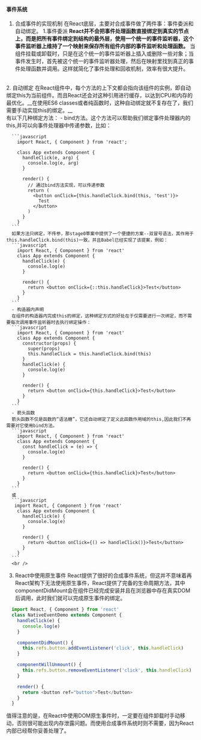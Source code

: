 <!--
 * @Description: 
-->
<!--
 * @Description: 事件系统
-->
#### 事件系统
  1. 合成事件的实现机制
  在React底层，主要对合成事件做了两件事：事件委派和自动绑定。
  1.事件委派
  __React并不会把事件处理函数直接绑定到真实的节点上，而是把所有事件绑定到结构的最外层，使用一个统一的事件监听器，这个事件监听器上维持了一个映射来保存所有组件内部的事件监听和处理函数。__ 当组件挂载或卸载时，只是在这个统一的事件监听器上插入或删除一些对象；当事件发生时，首先被这个统一的事件监听器处理，然后在映射里找到真正的事件处理函数并调用。这样就简化了事件处理和回收机制，效率有很大提升。
  <br />
  2. 自动绑定
  在React组件中，每个方法的上下文都会指向该组件的实例，即自动绑定this为当前组件。而且React还会对这种引用进行缓存，以达到CPU和内存的最优化。__在使用ES6 classes或者纯函数时，这种自动绑定就不复存在了，我们需要手动实现this的绑定。__
  <br />
  有以下几种绑定方法：
      - bind方法。这个方法可以帮助我们绑定事件处理器内的this,并可以向事件处理器中传递参数，比如：

      ```javascript
        import React, { Component } from 'react';

        class App extends Component {
          handleClick(e, arg) {
            console.log(e, arg)
          }

          render() {
            // 通过bind方法实现，可以传递参数
            return (
              <button onClick={this.handleClick.bind(this, 'test')}>
                Test
              </button>
            )
          }
        }
      ```
      如果方法只绑定，不传参，那stage0草案中提供了一个便捷的方案--双冒号语法，其作用于this.handleClick.bind(this)一致，并且Babel已经实现了该提案，例如：
      ```javascript
        import React, { Component } from 'react'
        class App extends Component {
          handleClick(e) {
            console.log(e)
          }

          render() {
            return <button onClick={::this.handleClick}>Test</button>
          }
        } 
      ```
      - 构造器内声明
      在组件的构造器内完成this的绑定，这种绑定方式的好处在于仅需要进行一次绑定，而不需要每次调用事件监听器时去执行绑定操作：
      ```javascript
        import React, { Component } from 'react'
        class App extends Component {
          constructor(props) {
            super(props)
            this.handleClick = this.handleClick.bind(this)
          }
          handleClick(e) {
            console.log(e)
          }

          render() {
            return <button onClick={this.handleClick}>Test</button>
          }
        }
      ```
      - 箭头函数
      箭头函数不仅是函数的“语法糖”，它还自动绑定了定义此函数作用域的this,因此我们不再需要对它使用bind方法。
      ```javascript
        import React, { Component } from 'react'
        class App extends Component {
          const handleClick = (e) => {
            console.log(e)
          }

          render() {
            return <button onClick={this.handleClick}>Test</button>
          }
        }
      ```
      或
      ```javascript
       import React, { Component } from 'react'
        class App extends Component {
          handleClick(e) {
            console.log(e)
          }

          render() {
            return <button onClick={() => handleClick()}>Test</button>
          }
        }
      ```
      <br />
  3. React中使用原生事件
  React提供了很好的合成事件系统，但这并不意味着再React架构下无法使用原生事件，React提供了完备的生命周期方法，其中componentDidMount会在组件已经完成安装并且在浏览器中存在真实DOM后调用，此时我们就可以完成原生事件的绑定。
  ```javascript
    import React, { Component } from 'react'
    class NativeEventDemo extends Component {
      handleClick(e) {
        console.log(e)
      }

      componentDidMount() {
        this.refs.button.addEventListener('click', this.handleClick)
      }

      componentWillUnmount() {
        this.refs.button.removeEventListener('click', this.handleClick)
      }

      render() {
        return <button ref="button">Test</button>
      }
    } 
  ```
  值得注意的是，在React中使用DOM原生事件时，一定要在组件卸载时手动移动，否则很可能出现内存泄露问题。而使用合成事件系统时则不需要，因为React内部已经帮你妥善处理了。